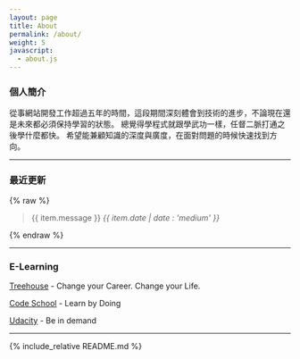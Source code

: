 ```yaml
---
layout: page
title: About
permalink: /about/
weight: 5
javascript:
  - about.js
---
```

### 個人簡介

從事網站開發工作超過五年的時間，這段期間深刻體會到技術的進步，不論現在還是未來都必須保持學習的狀態。
總覺得學程式就跟學武功一樣，任督二脈打通之後學什麼都快。
希望能兼顧知識的深度與廣度，在面對問題的時候快速找到方向。

-----

### 最近更新

{% raw %}
<div ng-controller="GitHubController">
  <blockquote ng-repeat="item in commits">
    {{ item.message }}
    <cite>{{ item.date | date : 'medium' }}</cite>
  </blockquote>
</div>
{% endraw %}

-----

### E-Learning

[Treehouse](https://teamtreehouse.com/tlkuo) - Change your Career. Change your Life.

[Code School](https://www.codeschool.com/users/1969044) - Learn by Doing

[Udacity](https://www.udacity.com/) - Be in demand

-----

{% include_relative README.md %}
